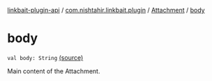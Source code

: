 [linkbait-plugin-api](../../index.md) / [com.nishtahir.linkbait.plugin](../index.md) / [Attachment](index.md) / [body](.)


# body

`val body: String` [(source)](https://gitlab.com/nishtahir/linkbait/tree/master/linkbait-plugin-api/src/main/kotlin//com/nishtahir/linkbait/plugin/Attachment.kt#L22)

Main content of the Attachment.



